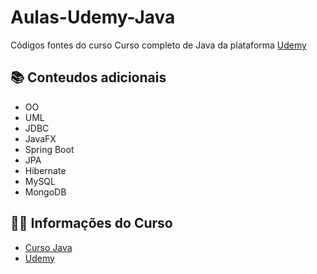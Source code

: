 # Aulas-Udemy-Java

Códigos fontes do curso Curso completo de Java da plataforma [Udemy](https://www.udemy.com)

## 📚 Conteudos adicionais

 - OO
 - UML
 - JDBC
 - JavaFX
 - Spring Boot
 - JPA
 - Hibernate
 - MySQL
 - MongoDB

 ## 👨‍🎓 Informações do Curso

 - [Curso Java](https://www.udemy.com/course/java-curso-completo/)
 - [Udemy](https://www.udemy.com)

